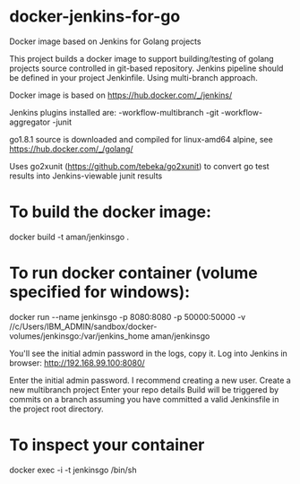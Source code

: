 # docker-jenkins-for-go
Docker image based on Jenkins for Golang projects

This project builds a docker image to support building/testing of golang projects source controlled in git-based repository.  Jenkins pipeline should be defined in your project Jenkinfile.  Using multi-branch approach.

Docker image is based on https://hub.docker.com/_/jenkins/

Jenkins plugins installed are:
-workflow-multibranch
-git
-workflow-aggregator
-junit

go1.8.1 source is downloaded and compiled for linux-amd64 alpine, see https://hub.docker.com/_/golang/ 

Uses go2xunit (https://github.com/tebeka/go2xunit) to convert go test results into Jenkins-viewable junit results

# To build the docker image:
docker build -t aman/jenkinsgo .

# To run docker container (volume specified for windows):
docker run --name jenkinsgo -p 8080:8080 -p 50000:50000 -v //c/Users/IBM_ADMIN/sandbox/docker-volumes/jenkinsgo:/var/jenkins_home aman/jenkinsgo

You'll see the initial admin password in the logs, copy it.
Log into Jenkins in browser:
http://192.168.99.100:8080/

Enter the initial admin password.
I recommend creating a new user.
Create a new multibranch project
Enter your repo details
Build will be triggered by commits on a branch assuming you have committed a valid Jenkinsfile in the project root directory.

# To inspect your container
docker exec -i -t jenkinsgo /bin/sh